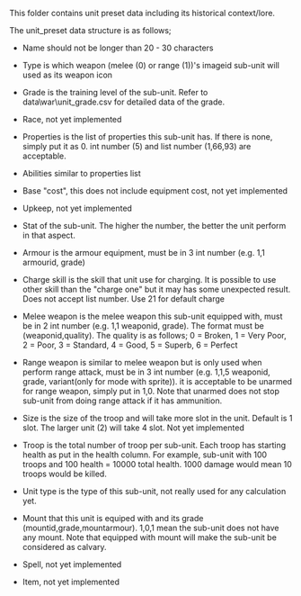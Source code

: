 This folder contains unit preset data including its historical context/lore.

The unit_preset data structure is as follows;

- Name should not be longer than 20 - 30 characters

- Type is which weapon (melee (0) or range (1))'s imageid sub-unit will used as its weapon icon

- Grade is the training level of the sub-unit. Refer to data\war\unit_grade.csv for detailed data of the grade.

- Race, not yet implemented

- Properties is the list of properties this sub-unit has. If there is none, simply put it as 0. int number (5) and list number (1,66,93) are acceptable.

- Abilities similar to properties list

- Base "cost", this does not include equipment cost, not yet implemented

- Upkeep, not yet implemented

- Stat of the sub-unit. The higher the number, the better the unit perform in that aspect.

- Armour is the armour equipment, must be in 3 int number (e.g. 1,1 armourid, grade)

- Charge skill is the skill that unit use for charging. It is possible to use other skill than the "charge one" but it may has some unexpected result. Does not accept list number. Use 21 for default charge

- Melee weapon is the melee weapon this sub-unit equipped with, must be in 2 int number (e.g. 1,1 weaponid, grade). The format must be (weaponid,quality). The quality is as follows; 0 = Broken, 1 = Very Poor, 2 = Poor, 3 = Standard, 4 = Good, 5 = Superb, 6 = Perfect

- Range weapon is similar to melee weapon but is only used when perform range attack, must be in 3 int number (e.g. 1,1,5 weaponid, grade, variant(only for mode with sprite)). it is acceptable to be unarmed for range weapon, simply put in 1,0. Note that unarmed does not stop sub-unit from doing range attack if it has ammunition.

- Size is the size of the troop and will take more slot in the unit. Default is 1 slot. The larger unit (2) will take 4 slot. Not yet implemented

- Troop is the total number of troop per sub-unit. Each troop has starting health as put in the health column. For example, sub-unit with 100 troops and 100 health = 10000 total health. 1000 damage would mean 10 troops would be killed.

- Unit type is the type of this sub-unit, not really used for any calculation yet.

- Mount that this unit is equiped with and its grade (mountid,grade,mountarmour). 1,0,1 mean the sub-unit does not have any mount. Note that equipped with mount will make the sub-unit be considered as calvary.

- Spell, not yet implemented

- Item, not yet implemented